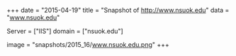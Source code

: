 
+++
date = "2015-04-19"
title = "Snapshot of http://www.nsuok.edu"
data = "www.nsuok.edu"

Server = ["IIS"]
domain = ["nsuok.edu"]

  image = "snapshots/2015_16/www.nsuok.edu.png"
+++
#
